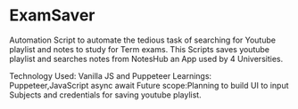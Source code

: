 # ExamSaver

Automation Script to automate the tedious task of searching for Youtube playlist and notes to study for Term exams.
This Scripts saves youtube playlist and searches notes from NotesHub an App used by 4 Universities.

Technology Used: Vanilla JS and Puppeteer 
Learnings: Puppeteer,JavaScript async await
Future scope:Planning to build UI to input Subjects and credentials for saving youtube playlist. 
